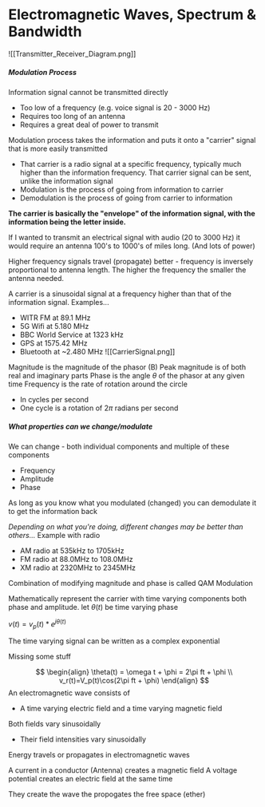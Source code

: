 # Electromagnetic Waves, Spectrum & Bandwidth
![[Transmitter_Receiver_Diagram.png]]

##### Modulation Process
Information signal cannot be transmitted directly
- Too low of a frequency (e.g. voice signal is 20 - 3000 Hz)
- Requires too long of an antenna
- Requires a great deal of power to transmit

Modulation process takes the information and puts it onto a "carrier" signal that is more easily transmitted
- That carrier is a radio signal at a specific frequency, typically much higher than the information frequency. That carrier signal can be sent, unlike the information signal
- Modulation is the process of going from information to carrier
- Demodulation is the process of going from carrier to information

**The carrier is basically the "envelope" of the information signal, with the information being the letter inside.**

If I wanted to transmit an electrical signal with audio (20 to 3000 Hz) it would require an antenna 100's to 1000's of miles long. (And lots of power)

Higher frequency signals travel (propagate) better - frequency is inversely proportional to antenna length. The higher the frequency the smaller the antenna needed.

A carrier is a sinusoidal signal at a frequency higher than that of the information signal.
Examples...
- WITR FM at 89.1 MHz
- 5G Wifi at 5.180 MHz
- BBC World Service at 1323 kHz
- GPS at 1575.42 MHz
- Bluetooth at ~2.480 MHz
![[CarrierSignal.png]]

Magnitude is the magnitude of the phasor (B)
Peak magnitude is of both real and imaginary parts
Phase is the angle $\theta$ of the phasor at any given time
Frequency is the rate of rotation around the circle
- In cycles per second
- One cycle is a rotation of $2\pi$ radians per second

##### What properties can we change/modulate
We can change - both individual components and multiple of these components
- Frequency
- Amplitude
- Phase

As long as you know what you modulated (changed) you can demodulate it to get the information back

*Depending on what you're doing, different changes may be better than others...*
Example with radio
- AM radio at 535kHz to 1705kHz
- FM radio at 88.0MHz to 108.0MHz
- XM radio at 2320MHz to 2345MHz

Combination of modifying magnitude and phase is called QAM Modulation

Mathematically represent the carrier with time varying components both phase and amplitude.
let $\theta(t)$ be time varying phase

$v(t) = v_p(t)*e^{j\theta(t)}$

The time varying signal can be written as a complex exponential

Missing some stuff

$$
\begin{align}
\theta(t) = \omega t + \phi = 2\pi ft + \phi \\
v_r(t)=V_p(t)\cos(2\pi ft + \phi)
\end{align}
$$
An electromagnetic wave consists of
- A time varying electric field and a time varying magnetic field

Both fields vary sinusoidally
- Their field intensities vary sinusoidally 

Energy travels or propagates in electromagnetic waves

A current in a conductor (Antenna) creates a magnetic field
A voltage potential creates an electric field at the same time

They create the wave the propogates the free space (ether)